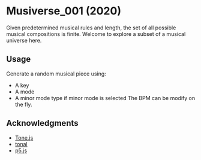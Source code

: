 # Musiverse_001 (2020)
Given predetermined musical rules and length, the set of all possible musical compositions is finite. Welcome to explore a subset of a musical universe here.

## Usage
Generate a random musical piece using:
* A key
* A mode
* A minor mode type if minor mode is selected
The BPM can be modify on the fly.

## Acknowledgments
* [Tone.js](https://tonejs.github.io/)
* [tonal](https://github.com/tonaljs/tonal)
* [p5.js](https://p5js.org/)
